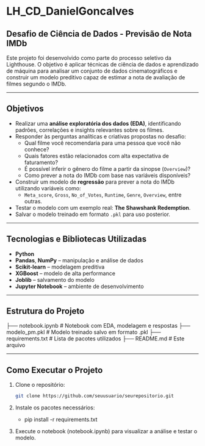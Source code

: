 # LH_CD_DanielGoncalves

## Desafio de Ciência de Dados - Previsão de Nota IMDb

Este projeto foi desenvolvido como parte do processo seletivo da Lighthouse. O objetivo é aplicar técnicas de ciência de dados e aprendizado de máquina para analisar um conjunto de dados cinematográficos e construir um modelo preditivo capaz de estimar a nota de avaliação de filmes segundo o IMDb.

---

## Objetivos

- Realizar uma **análise exploratória dos dados (EDA)**, identificando padrões, correlações e insights relevantes sobre os filmes.
- Responder às perguntas analíticas e criativas propostas no desafio:
  - Qual filme você recomendaria para uma pessoa que você não conhece?
  - Quais fatores estão relacionados com alta expectativa de faturamento?
  - É possível inferir o gênero do filme a partir da sinopse (`Overview`)?
  - Como prever a nota do IMDb com base nas variáveis disponíveis?
- Construir um modelo de **regressão** para prever a nota do IMDb utilizando variáveis como:
  - `Meta_score`, `Gross`, `No_of_Votes`, `Runtime`, `Genre`, `Overview`, entre outras.
- Testar o modelo com um exemplo real: **The Shawshank Redemption**.
- Salvar o modelo treinado em formato `.pkl` para uso posterior.

---

## Tecnologias e Bibliotecas Utilizadas

- **Python**
- **Pandas**, **NumPy** – manipulação e análise de dados
- **Scikit-learn** – modelagem preditiva
- **XGBoost** – modelo de alta performance
- **Joblib** – salvamento do modelo
- **Jupyter Notebook** – ambiente de desenvolvimento

---

## Estrutura do Projeto

├── notebook.ipynb # Notebook com EDA, modelagem e respostas ├── modelo_pm.pkl # Modelo treinado salvo em formato .pkl ├── requirements.txt # Lista de pacotes utilizados ├── README.md # Este arquivo


---

## Como Executar o Projeto

1. Clone o repositório:
   ```bash
   git clone https://github.com/seuusuario/seurepositorio.git

2. Instale os pacotes necessários:


   - pip install -r requirements.txt

3. Execute o notebook (notebook.ipynb) para visualizar a análise e testar o modelo.



